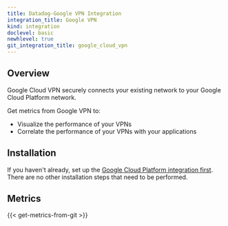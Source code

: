 ```yaml
---
title: Datadog-Google VPN Integration
integration_title: Google VPN
kind: integration
doclevel: basic
newhlevel: true
git_integration_title: google_cloud_vpn
---
```


## Overview
Google Cloud VPN securely connects your existing network to your Google Cloud Platform network.

Get metrics from Google VPN to:

* Visualize the performance of your VPNs
* Correlate the performance of your VPNs with your applications

## Installation

If you haven't already, set up the [Google Cloud Platform integration first](/integrations/google_cloud_platform). There are no other installation steps that need to be performed.

## Metrics

{{< get-metrics-from-git >}}
